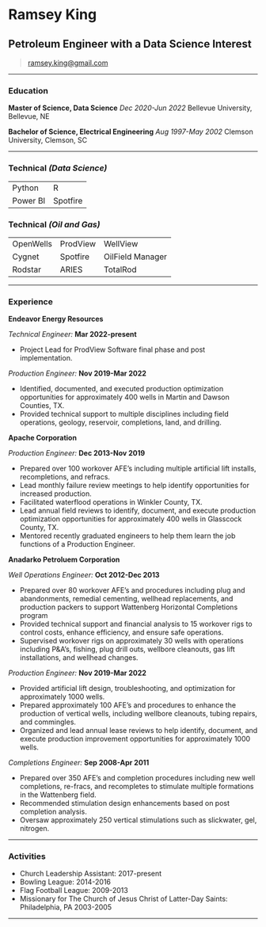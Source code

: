 # Ramsey King
## Petroleum Engineer with a Data Science Interest

> [ramsey.king@gmail.com](mailto:ramsey.king@gmail.com)

------
### Education

**Master of Science, Data Science** _Dec 2020-Jun 2022_
	Bellevue University, Bellevue, NE
  
**Bachelor of Science, Electrical Engineering** _Aug 1997-May 2002_
	Clemson University, Clemson, SC
  
------  

### Technical _(Data Science)_

<table class="tg">
<tbody>
  <tr>
    <td class="tg-0pky">Python</td>
    <td class="tg-0pky">R</td>    
  </tr>
  <tr>
    <td class="tg-0pky">Power BI</td>
    <td class="tg-0pky">Spotfire</td>    
  </tr>
</tbody>
</table>

### Technical _(Oil and Gas)_

<!--- * OpenWells -->
<!--- * ProdView -->
<!--- * WellView -->
<!--- * Cygnet -->
<!--- * Spotfire -->
<!--- * OilField Manager -->
<!--- * Rodstar -->
<!--- * ARIES -->
<!--- * TotalRod -->

<table class="tg">
<tbody>
  <tr>
    <td class="tg-0pky">OpenWells</td>
    <td class="tg-0pky">ProdView</td>
    <td class="tg-0pky">WellView</td>
  </tr>
  <tr>
    <td class="tg-0pky">Cygnet</td>
    <td class="tg-0pky">Spotfire</td>
    <td class="tg-0pky">OilField Manager</td>
  </tr>
  <tr>
    <td class="tg-0pky">Rodstar</td>
    <td class="tg-0pky">ARIES</td>
    <td class="tg-0pky">TotalRod</td>
  </tr>
</tbody>
</table>

------

### Experience

**Endeavor Energy Resources** 

*Technical Engineer:* __Mar 2022-present__

* Project Lead for ProdView Software final phase and post implementation.
<!--- *
*
-->

*Production Engineer:* __Nov 2019-Mar 2022__

* Identified, documented, and executed production optimization opportunities for approximately 400 wells in Martin and Dawson Counties, TX.
* Provided technical support to multiple disciplines including field operations, geology, reservoir, completions, land, and drilling.
<!--- * --> 

**Apache Corporation** 
	
*Production Engineer:* __Dec 2013-Nov 2019__

* Prepared over 100 workover AFE’s including multiple artificial lift installs, recompletions, and refracs.
* Lead monthly failure review meetings to help identify opportunities for increased production.
* Facilitated waterflood operations in Winkler County, TX.
* Lead annual field reviews to identify, document, and execute production optimization opportunities for approximately 400 wells in Glasscock County, TX.
* Mentored recently graduated engineers to help them learn the job functions of a Production Engineer.

**Anadarko Petroluem Corporation** 

*Well Operations Engineer:* __Oct 2012-Dec 2013__

* Prepared over 80 workover AFE’s and procedures including plug and abandonments, remedial cementing, wellhead replacements, and production packers
to support Wattenberg Horizontal Completions program
* Provided technical support and financial analysis to 15 workover rigs to control costs, enhance efficiency, and ensure safe operations.
* Supervised workover rigs on approximately 30 wells with operations including P&A’s, fishing, plug drill outs, wellbore cleanouts, 
gas lift installations, and wellhead changes.

*Production Engineer:* __Nov 2019-Mar 2022__

* Provided artificial lift design, troubleshooting, and optimization for approximately 1000 wells.
* Prepared approximately 100 AFE’s and procedures to enhance the production of vertical wells, including wellbore cleanouts, tubing repairs, and commingles. 
* Organized and lead annual lease reviews to help identify, document, and execute production improvement opportunities for approximately 1000 wells.

*Completions Engineer:* __Sep 2008-Apr 2011__

* Prepared over 350 AFE’s and completion procedures including new well completions, re-fracs, and recompletes to stimulate multiple formations in the Wattenberg field.
* Recommended stimulation design enhancements based on post completion analysis.
* Oversaw approximately 250 vertical stimulations such as slickwater, gel, nitrogen.

------
<!---
### Projects

* **Project 1**
	
	
* **Project 2**
	

* **Project 3**
------
-->
### Activities

* Church Leadership Assistant: 2017-present
* Bowling League: 2014-2016
* Flag Football League: 2009-2013
* Missionary for The Church of Jesus Christ of Latter-Day Saints: Philadelphia, PA 2003-2005

------
